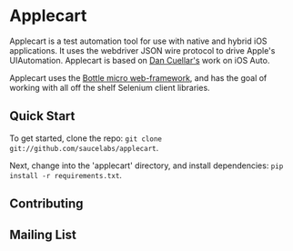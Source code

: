 Applecart
=========

Applecart is a test automation tool for use with native and hybrid iOS applications. It uses the webdriver JSON  wire protocol to drive Apple's UIAutomation. Applecart is based on [Dan Cuellar's](http://github.com/penguinho) work on iOS Auto.

Applecart uses the [Bottle micro web-framework](http://www.bottlepy.org), and has the goal of working with all off the shelf Selenium client libraries.

Quick Start
-----------

To get started, clone the repo: `git clone git://github.com/saucelabs/applecart`.

Next, change into the 'applecart' directory, and install dependencies: `pip install -r requirements.txt`.


Contributing
------------

Mailing List
-----------
